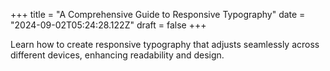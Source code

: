 +++
title = "A Comprehensive Guide to Responsive Typography"
date = "2024-09-02T05:24:28.122Z"
draft = false
+++

  Learn how to create responsive typography that adjusts seamlessly across different devices, enhancing readability and design.
        